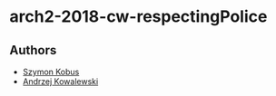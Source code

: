 # arch2-2018-cw-respectingPolice

## Authors
* [Szymon Kobus](https://github.com/szymonkobus)
* [Andrzej Kowalewski](https://github.com/akowal3)
